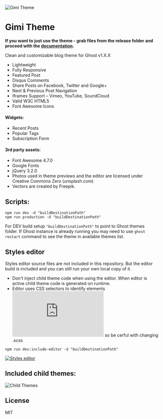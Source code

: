 
![Gimi Theme](/docs/img/main.jpg?raw=true)

# Gimi Theme

**If you want to just use the theme - grab files from the release folder
and proceed with the [documentation](https://mariangibala.github.io/gimi-theme-ghost/).**

Clean and customizable blog theme for Ghost v1.X.X

* Lightweight
* Fully Responsive
* Featured Post
* Disqus Comments
* Share Posts on Facebook, Twitter and Google+
* Next & Previous Post Navigation
* Iframes Support – Vimeo, YouTube, SoundCloud
* Valid W3C HTML5
* Font Awesome Icons

#### Widgets:

* Recent Posts
* Popular Tags
* Subscription Form

#### 3rd party assets:

* Font Awesome 4.7.0
* Google Fonts
* jQuery 3.2.0
* Photos used in theme previews and the editor are licensed under Creative Commons Zero (unsplash.com)
* Vectors are created by Freepik.


## Scripts:

```
npm run dev -d "buildDestinationPath"
npm run production -d "buildDestinationPath"
```
For DEV build setup `"buildDestinationPath"` to point to Ghost themes folder.
If Ghost instance is already running you may need to use `ghost restart` command to see the theme in available themes list.


## Styles editor
Styles editor source files are not included in this repository.
But the editor build is included and you can still run your own local copy of it.

* Don't inject child theme code when using the editor. When editor is active child theme code is generated on runtime. 
* Editor uses CSS selectors to identify elements ![(see here)](https://github.com/mariangibala/gimi-theme-ghost/blob/master/src/js/editor/config.js#L65) so be cerful with changing .scss 
```
npm run dev:include-editor -d "buildDestinationPath"
```
[![Styles editor](/docs/img/styles-editor.png?raw=true)](https://www.youtube.com/watch?v=1GuId-Jf6T0)

## Included child themes:

![Child Themes](/docs/img/child-themes.png?raw=true)

## License

MIT

